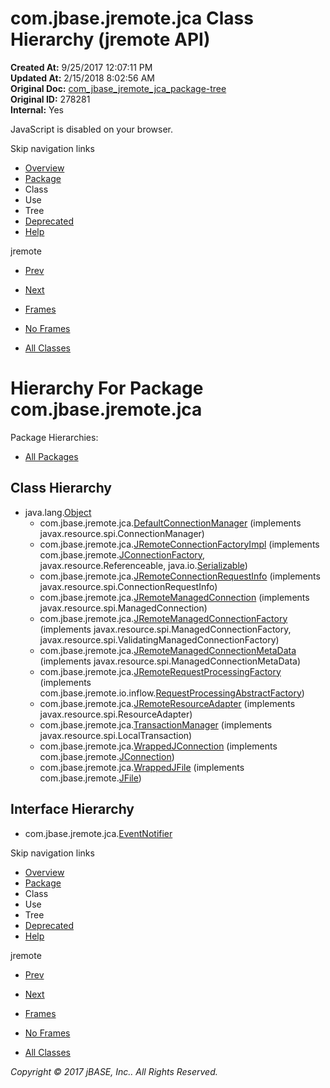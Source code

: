 # com.jbase.jremote.jca Class Hierarchy (jremote   API)

**Created At:** 9/25/2017 12:07:11 PM  
**Updated At:** 2/15/2018 8:02:56 AM  
**Original Doc:** [com_jbase_jremote_jca_package-tree](https://docs.jbase.com/39258-jca/com_jbase_jremote_jca_package-tree)  
**Original ID:** 278281  
**Internal:** Yes  

<!--<br>    try {<br>        if (location.href.indexOf('is-external=true') == -1) {<br>            parent.document.title="com.jbase.jremote.jca Class Hierarchy (jremote   API)";<br>        }<br>    }<br>    catch(err) {<br>    }<br>//-->
JavaScript is disabled on your browser.

Skip navigation links

- [Overview](../../../../overview-summary.html)
- [Package](./../com.jbase.jremote.jca-%28jremote---api%29)
- Class
- Use
- Tree
- [Deprecated](../../../../deprecated-list.html)
- [Help](../../../../help-doc.html)


jremote <br>

- [Prev](./../../io/inflow/com.jbase.jremote.io.inflow-class-hierarchy-%28jremote---api%29)
- [Next](./../cci/com.jbase.jremote.jca.cci-class-hierarchy-%28jremote---api%29)


- [Frames](./.)
- [No Frames](./.)


- [All Classes](../../../../allclasses-noframe.html)


<!--<br>  allClassesLink = document.getElementById("allclasses\_navbar\_top");<br>  if(window==top) {<br>    allClassesLink.style.display = "block";<br>  }<br>  else {<br>    allClassesLink.style.display = "none";<br>  }<br>  //-->

# Hierarchy For Package com.jbase.jremote.jca
Package Hierarchies:
- [All Packages](../../../../overview-tree.html)

## Class Hierarchy

- java.lang.[Object](http://java.sun.com/j2se/1.5.0/docs/api/java/lang/Object.html?is-external=true "class or interface in java.lang")
    - com.jbase.jremote.jca.[DefaultConnectionManager](./../defaultconnectionmanager-%28jremote-api%29 "class in com.jbase.jremote.jca") (implements javax.resource.spi.ConnectionManager)
    - com.jbase.jremote.jca.[JRemoteConnectionFactoryImpl](./../jremoteconnectionfactoryimpl-%28jremote-api%29 "class in com.jbase.jremote.jca") (implements com.jbase.jremote.[JConnectionFactory](./../../jconnectionfactory-%28jremote-api%29 "interface in com.jbase.jremote"), javax.resource.Referenceable, java.io.[Serializable](http://java.sun.com/j2se/1.5.0/docs/api/java/io/Serializable.html?is-external=true "class or interface in java.io"))
    - com.jbase.jremote.jca.[JRemoteConnectionRequestInfo](./../jremoteconnectionrequestinfo-%28jremote-api%29 "class in com.jbase.jremote.jca") (implements javax.resource.spi.ConnectionRequestInfo)
    - com.jbase.jremote.jca.[JRemoteManagedConnection](./../jremotemanagedconnection-%28jremote-api%29 "class in com.jbase.jremote.jca") (implements javax.resource.spi.ManagedConnection)
    - com.jbase.jremote.jca.[JRemoteManagedConnectionFactory](./../jremotemanagedconnectionfactory-%28jremote---api%29 "class in com.jbase.jremote.jca") (implements javax.resource.spi.ManagedConnectionFactory, javax.resource.spi.ValidatingManagedConnectionFactory)
    - com.jbase.jremote.jca.[JRemoteManagedConnectionMetaData](./../jremotemanagedconnectionmetadata-%28jremote---api%29 "class in com.jbase.jremote.jca") (implements javax.resource.spi.ManagedConnectionMetaData)
    - com.jbase.jremote.jca.[JRemoteRequestProcessingFactory](./../jremoterequestprocessingfactory-%28jremote---api%29 "class in com.jbase.jremote.jca") (implements com.jbase.jremote.io.inflow.[RequestProcessingAbstractFactory](./../../io/inflow/requestprocessingabstractfactory-%28jremote---api%29 "interface in com.jbase.jremote.io.inflow"))
    - com.jbase.jremote.jca.[JRemoteResourceAdapter](./../jremoteresourceadapter-%28jremote-api%29 "class in com.jbase.jremote.jca") (implements javax.resource.spi.ResourceAdapter)
    - com.jbase.jremote.jca.[TransactionManager](./../transactionmanager-%28jremote-api%29 "class in com.jbase.jremote.jca") (implements javax.resource.spi.LocalTransaction)
    - com.jbase.jremote.jca.[WrappedJConnection](./../wrappedjconnection-%28jremote-api%29 "class in com.jbase.jremote.jca") (implements com.jbase.jremote.[JConnection](./../../jconnection-%28jremote-api%29 "interface in com.jbase.jremote"))
    - com.jbase.jremote.jca.[WrappedJFile](./../wrappedjfile-%28jremote-api%29 "class in com.jbase.jremote.jca") (implements com.jbase.jremote.[JFile](./../../jfile-%28jremote-api%29 "interface in com.jbase.jremote"))


## Interface Hierarchy

- com.jbase.jremote.jca.[EventNotifier](./../eventnotifier-%28jremote-api%29 "interface in com.jbase.jremote.jca")

Skip navigation links

- [Overview](../../../../overview-summary.html)
- [Package](./../com.jbase.jremote.jca-%28jremote---api%29)
- Class
- Use
- Tree
- [Deprecated](../../../../deprecated-list.html)
- [Help](../../../../help-doc.html)


jremote <br>

- [Prev](./../../io/inflow/com.jbase.jremote.io.inflow-class-hierarchy-%28jremote---api%29)
- [Next](./../cci/com.jbase.jremote.jca.cci-class-hierarchy-%28jremote---api%29)


- [Frames](./.)
- [No Frames](./.)


- [All Classes](../../../../allclasses-noframe.html)


<!--<br>  allClassesLink = document.getElementById("allclasses\_navbar\_bottom");<br>  if(window==top) {<br>    allClassesLink.style.display = "block";<br>  }<br>  else {<br>    allClassesLink.style.display = "none";<br>  }<br>  //-->

*Copyright © 2017 jBASE, Inc.. All Rights Reserved.*
